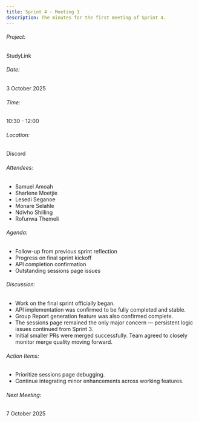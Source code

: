 ```yaml
---
title: Sprint 4 - Meeting 1
description: The minutes for the first meeting of Sprint 4.
---
```


###### Project:
StudyLink

###### Date:
3 October 2025

###### Time:
10:30 - 12:00

###### Location:
Discord

###### Attendees:
- Samuel Amoah
- Sharlene Moetjie
- Lesedi Seganoe
- Monare Selahle
- Ndivho Shilling
- Rofunwa Themeli

###### Agenda:

- Follow-up from previous sprint reflection
- Progress on final sprint kickoff
- API completion confirmation
- Outstanding sessions page issues

###### Discussion:

- Work on the final sprint officially began.
- API implementation was confirmed to be fully completed and stable.
- Group Report generation feature was also confirmed complete.
- The sessions page remained the only major concern — persistent logic issues continued from Sprint 3.
- Initial smaller PRs were merged successfully. Team agreed to closely monitor merge quality moving forward.

###### Action Items:

- Prioritize sessions page debugging.
- Continue integrating minor enhancements across working features.

###### Next Meeting:
7 October 2025